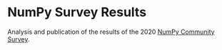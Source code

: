 # NumPy Survey Results

Analysis and publication of the results of the 2020
[NumPy Community Survey][survey_repo].

[survey_repo]: https://github.com/numpy/numpy-surveys

